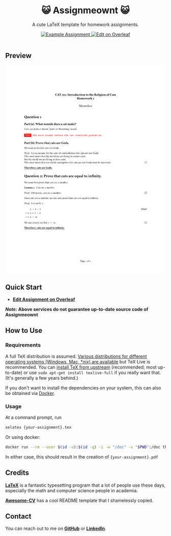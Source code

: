 <h1 align="center">
  😺 Assignmeownt 😺
</h1>

<p align="center">
  A cute LaTeX template for homework assignments.
</p>

<div align="center">
  <a href="./examples/assignment/assignment.pdf">
    <img alt="Example Assignment" src="https://img.shields.io/badge/Assignment-pdf-yellow.svg" />
  </a>
  
  <a href="https://www.overleaf.com/latex/templates/assignmeownt/rvkskjjkzfxc">
    <img alt="Edit on Overleaf" src="https://img.shields.io/badge/Edit%20Assignment-overleaf-green.svg" />
  </a>
</div>

<br />

## Preview

[![Assignment](./examples/assignment/assignment.png)](./examples/assignment/assignment.pdf)

## Quick Start

- [**Edit Assignment on Overleaf**](https://www.overleaf.com/latex/templates/assignmeownt/rvkskjjkzfxc)

**_Note:_ Above services do not guarantee up-to-date source code of Assignmeownt**

## How to Use

### Requirements

A full TeX distribution is assumed. [Various distributions for different operating systems (Windows, Mac, \*nix) are available](http://tex.stackexchange.com/q/55437) but TeX Live is recommended.
You can [install TeX from upstream](https://tex.stackexchange.com/q/1092) (recommended; most up-to-date) or use `sudo apt-get install texlive-full` if you really want that. (It's generally a few years behind.)

If you don't want to install the dependencies on your system, this can also be obtained via [Docker](https://docker.com).

### Usage

At a command prompt, run

```bash
xelatex {your-assignment}.tex
```

Or using docker:

```bash
docker run --rm --user $(id -u):$(id -g) -i -w "/doc" -v "$PWD":/doc thomasweise/texlive make
```

In either case, this should result in the creation of `{your-assignment}.pdf`

## Credits

[**LaTeX**](https://www.latex-project.org) is a fantastic typesetting program that a lot of people use these days, especially the math and computer science people in academia.

[**Awesome-CV**](https://github.com/posquit0/Awesome-CV) has a cool README template that I shamelessly copied.

## Contact

You can reach out to me on [**GitHub**](https://github.com/madhavan-raja) or [**LinkedIn**](https://www.linkedin.com/in/madhavan-raja/).
